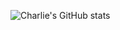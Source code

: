 ![Charlie's GitHub stats](https://github-readme-stats.vercel.app/api?username=hawk4031&show_icons=true&theme=radical&count_private=true)
